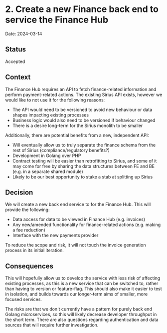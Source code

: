 # 2. Create a new Finance back end to service the Finance Hub

Date: 2024-03-14

## Status

Accepted

## Context

The Finance Hub requires an API to fetch finance-related information and perform payment-related actions. The existing Sirius API exists, however we would like to not use it for the following reasons:

* The API would need to be versioned to avoid new behaviour or data shapes impacting existing processes
* Business logic would also need to be versioned if behaviour changed
* There is a desire long-term for the Sirius monolith to be smaller

Additionally, there are potential benefits from a new, independent API:

* Will eventually allow us to truly separate the finance schema from the rest of Sirius (compliance/regulatory benefits?)
* Development in Golang over PHP
* Contract testing will be easier than retrofitting to Sirius, and some of it may come for free by sharing the data structures between FE and BE (e.g. in a separate shared module)
* Likely to be our best opportunity to stake a stab at splitting up Sirius

## Decision

We will create a new back end service to for the Finance Hub. This will provide the following:

* Data access for data to be viewed in Finance Hub (e.g. invoices)
* Any new/amended functionality for finance-related actions (e.g. making a fee reduction)
* Interface with the new payments provider

To reduce the scope and risk, it will not touch the invoice generation process in its initial iteration.

## Consequences

This will hopefully allow us to develop the service with less risk of affecting existing processes, as this is a new 
service that can be switched to, rather than having to version or feature-flag. This should also make it easier to test
in isolation, and builds towards our longer-term aims of smaller, more focused services.

The risks are that we don't currently have a pattern for purely back end Golang microservices, so this will likely
decrease developer throughput in the short term. There are also questions regarding authentication and data sources that
will require further investigation.
